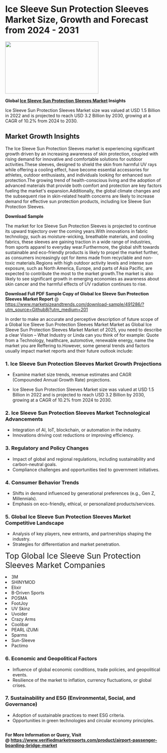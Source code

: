 <H1>Ice Sleeve Sun Protection Sleeves Market Size, Growth and Forecast from 2024 - 2031</H1><img class="aligncenter size-medium wp-image-584254" src="https://thirdeyenews.in/wp-content/uploads/2024/09/Global-Market-Research-300x168.jpeg" alt="" width="300" height="168" /><p><strong>Global&nbsp;<a href="https://www.marketsizeandtrends.com/download-sample/491286/?utm_source=Github8j?utm_medium=201">Ice Sleeve Sun Protection Sleeves Market</a> Insights</strong></p><p>Ice Sleeve Sun Protection Sleeves Market size was valued at USD 1.5 Billion in 2022 and is projected to reach USD 3.2 Billion by 2030, growing at a CAGR of 10.2% from 2024 to 2030.</p><p><h2>Market Growth Insights</h2> <p>The Ice Sleeve Sun Protection Sleeves market is experiencing significant growth driven by an increasing awareness of skin protection, coupled with rising demand for innovative and comfortable solutions for outdoor activities.These sleeves, designed to shield the skin from harmful UV rays while offering a cooling effect, have become essential accessories for athletes, outdoor enthusiasts, and individuals looking for enhanced sun protection.The growing trend of health-conscious living and the adoption of advanced materials that provide both comfort and protection are key factors fueling the market's expansion.Additionally, the global climate changes and the subsequent rise in skin-related health concerns are likely to increase demand for effective sun protection products, including Ice Sleeve Sun Protection Sleeves.</p> <p><strong>Download Sample</strong></p> <p>The market for Ice Sleeve Sun Protection Sleeves is projected to continue its upward trajectory over the coming years.With innovations in fabric technology, such as moisture-wicking, breathable materials, and cooling fabrics, these sleeves are gaining traction in a wide range of industries, from sports apparel to everyday wear.Furthermore, the global shift towards sustainable and eco-friendly products is likely to propel the market further, as consumers increasingly opt for items made from recyclable and non-toxic materials.Regions with high outdoor activity levels and intense sun exposure, such as North America, Europe, and parts of Asia Pacific, are expected to contribute the most to the market growth.The market is also likely to see significant growth in emerging economies as awareness about skin cancer and the harmful effects of UV radiation continues to rise.</p> <p><span class=""><strong>Download Full PDF Sample Copy of Global Ice Sleeve Sun Protection Sleeves Market Report</strong> @ <a href="https://www.marketsizeandtrends.com/download-sample/491286/?utm_source=Github8j?utm_medium=201" target="_blank">https://www.marketsizeandtrends.com/download-sample/491286/?utm_source=Github8j?utm_medium=201</a></span></p><p>In order to make an accurate and perceptive description of future scope of a Global&nbsp;Ice Sleeve Sun Protection Sleeves Market Market as Global&nbsp;Ice Sleeve Sun Protection Sleeves Market Market of 2025, you need to describe a clear Vision &ndash; What Industry or Linda can you think of for example: Quote from a Technology, healthcare, automotive, renewable energy, name the market you are Reffering to.However, some general trends and factors usually impact market reports and their future outlook include:</p><h3>1.&nbsp;<strong>Ice Sleeve Sun Protection Sleeves Market Growth Projections</strong></h3><ul><li>Examine market size trends, revenue estimates and CAGR (Compounded Annual Growth Rate) projections.</li><li><p>Ice Sleeve Sun Protection Sleeves Market size was valued at USD 1.5 Billion in 2022 and is projected to reach USD 3.2 Billion by 2030, growing at a CAGR of 10.2% from 2024 to 2030.</p></li></ul><h3>2.&nbsp;<strong>Ice Sleeve Sun Protection Sleeves Market Technological Advancements</strong></h3><ul><li>Integration of AI, IoT, blockchain, or automation in the industry.</li><li>Innovations driving cost reductions or improving efficiency.</li></ul><h3>3.&nbsp;<strong>Regulatory and Policy Changes</strong></h3><ul><li>Impact of global and regional regulations, including sustainability and carbon-neutral goals.</li><li>Compliance challenges and opportunities tied to government initiatives.</li></ul><h3>4.&nbsp;<strong>Consumer Behavior Trends</strong></h3><ul><li>Shifts in demand influenced by generational preferences (e.g., Gen Z, Millennials).</li><li>Emphasis on eco-friendly, ethical, or personalized products/services.</li></ul><h3>5.&nbsp;<strong>Global Ice Sleeve Sun Protection Sleeves Market Competitive Landscape</strong></h3><ul><li>Analysis of key players, new entrants, and partnerships shaping the industry.</li><li>Strategies for differentiation and market penetration.</li></ul><p data-pm-slice="1 1 []"><span style="color: inherit; font-family: inherit; font-size: 25px;">Top Global Ice Sleeve Sun Protection Sleeves Market Companies</span></p><div class="" data-test-id=""><p><li>3M</li><li> SHINYMOD</li><li> Elixir</li><li> B-Driven Sports</li><li> POSMA</li><li> FootJoy</li><li> UV Skinz</li><li> Uvoider</li><li> Crazy Arms</li><li> Coolibar</li><li> PEARL iZUMi</li><li> Sparms</li><li> Sun-Sleeve</li><li> Pactimo</li></p></div><h3>6.&nbsp;<strong>Economic and Geopolitical Factors</strong></h3><ul><li>Influence of global economic conditions, trade policies, and geopolitical events.</li><li>Resilience of the market to inflation, currency fluctuations, or global crises.</li></ul><h3>7.&nbsp;<strong>Sustainability and ESG (Environmental, Social, and Governance)</strong></h3><ul><li>Adoption of sustainable practices to meet ESG criteria.</li><li>Opportunities in green technologies and circular economy principles.</li></ul><h2><strong style="font-size: 14px;">For More Information or Query, Visit @&nbsp;</strong><a style="background-color: #ffffff; font-size: 14px;" href="https://www.marketsizeandtrends.com/report/ice-sleeve-sun-protection-sleeves-market/" target="_blank">https://www.verifiedmarketreports.com/product/airport-passenger-boarding-bridge-market</a></h2>